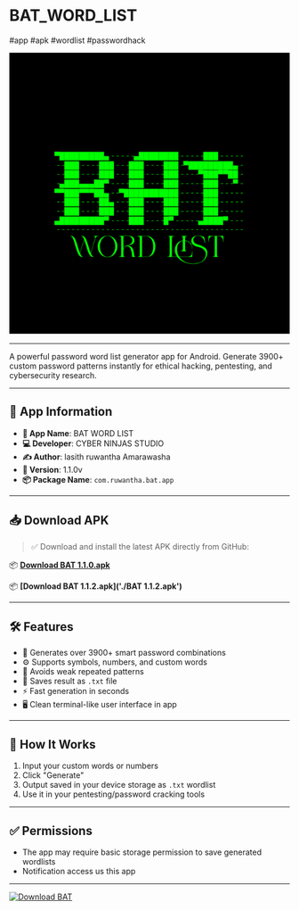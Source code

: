 # BAT_WORD_LIST 
#app #apk #wordlist #passwordhack


![logo](./logo7_24_225123.png)

---

A powerful password word list generator app for Android. Generate 3900+ custom password patterns instantly for ethical hacking, pentesting, and cybersecurity research.

---

## 📱 App Information

- **🧠 App Name**: BAT WORD LIST  
- **💻 Developer**: CYBER NINJAS STUDIO  
- **✍️ Author**: lasith ruwantha Amarawasha
- **🔢 Version**: 1.1.0v  
- **📦 Package Name**: `com.ruwantha.bat.app`

---

## 📥 Download APK

> ✅ Download and install the latest APK directly from GitHub:

📦 **[Download BAT 1.1.0.apk](./bat.apk)**

📦 **[Download BAT 1.1.2.apk]('./BAT 1.1.2.apk')**

---

## 🛠️ Features

- 🔐 Generates over 3900+ smart password combinations
- ⚙️ Supports symbols, numbers, and custom words
- 🧠 Avoids weak repeated patterns
- 📄 Saves result as `.txt` file
- ⚡ Fast generation in seconds
- 🖥️ Clean terminal-like user interface in app

---


## 📂 How It Works

1. Input your custom words or numbers
2. Click "Generate"
3. Output saved in your device storage as `.txt` wordlist
4. Use it in your pentesting/password cracking tools

---

## ✅ Permissions

- The app may require basic storage permission to save generated wordlists
- Notification access us this app

---

<a href="https://raw.githubusercontent.com/ruwanth2754/BAT_WORD_LIST/main/BAT 1.1.2.apk" download>
  <img src="https://img.shields.io/badge/Download-BAT-blue?style=for-the-badge&logo=android" alt="Download BAT">
</a>
